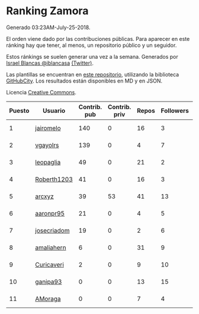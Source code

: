 # Ranking Zamora

Generado 03:23AM-July-25-2018.

El orden viene dado por las contribuciones públicas. Para aparecer en este ránking hay que tener, al menos, un repositorio público y un seguidor.

Estos ránkings se suelen generar una vez a la semana. Generados por [Israel Blancas @iblancasa](https://github.com/iblancasa/) [(Twitter)](https://twitter.com/iblancasa).

Las plantillas se encuentran en [este repositorio](https://github.com/iblancasa/GH-Spanish-Ranking), utilizando la biblioteca [GitHubCity](https://github.com/iblancasa/GitHubCity). Los resultados están disponibles en MD y en JSON.

Licencia [Creative Commons](https://creativecommons.org/licenses/by/4.0/).

| Puesto   |  Usuario  | Contrib. pub | Contrib. priv |Repos| Followers | Desde |  Avatar  |
|----------|-----------|--------------|---------------|-----|-----------|-------|----------|
|1|[jairomelo](https://github.com/jairomelo)|140|0|16|3|2014-05-19|![jairomelo]()|
|2|[vgayolrs](https://github.com/vgayolrs)|139|0|4|7|2016-03-05|![vgayolrs]()|
|3|[leopaglia](https://github.com/leopaglia)|49|0|21|2|2013-04-10|![leopaglia]()|
|4|[Roberth1203](https://github.com/Roberth1203)|41|0|16|3|2014-12-31|![Roberth1203]()|
|5|[arcxyz](https://github.com/arcxyz)|39|53|41|13|2010-01-18|![arcxyz]()|
|6|[aaronpr95](https://github.com/aaronpr95)|21|0|4|5|2016-11-21|![aaronpr95]()|
|7|[josecriadom](https://github.com/josecriadom)|19|0|2|6|2018-01-06|![josecriadom]()|
|8|[amaliahern](https://github.com/amaliahern)|6|0|31|9|2010-06-14|![amaliahern]()|
|9|[Curicaveri](https://github.com/Curicaveri)|2|0|9|10|2014-01-06|![Curicaveri]()|
|10|[ganipa93](https://github.com/ganipa93)|0|0|13|15|2015-09-03|![ganipa93]()|
|11|[AMoraga](https://github.com/AMoraga)|0|0|7|4|2010-02-26|![AMoraga]()|
